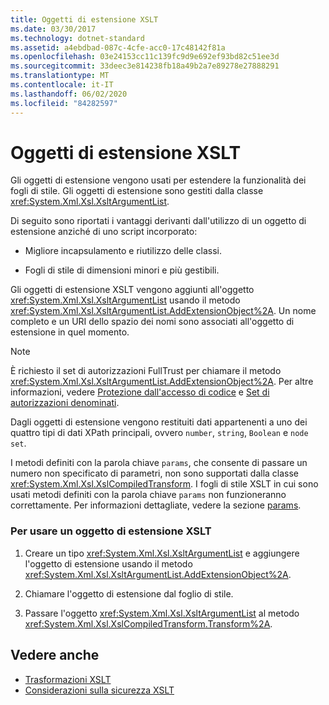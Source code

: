 ```yaml
---
title: Oggetti di estensione XSLT
ms.date: 03/30/2017
ms.technology: dotnet-standard
ms.assetid: a4ebdbad-087c-4cfe-acc0-17c48142f81a
ms.openlocfilehash: 03e24153cc11c139fc9d9e692ef93bd82c51ee3d
ms.sourcegitcommit: 33deec3e814238fb18a49b2a7e89278e27888291
ms.translationtype: MT
ms.contentlocale: it-IT
ms.lasthandoff: 06/02/2020
ms.locfileid: "84282597"
---
```

# <a name="xslt-extension-objects"></a>Oggetti di estensione XSLT
Gli oggetti di estensione vengono usati per estendere la funzionalità dei fogli di stile. Gli oggetti di estensione sono gestiti dalla classe <xref:System.Xml.Xsl.XsltArgumentList>.  
  
 Di seguito sono riportati i vantaggi derivanti dall'utilizzo di un oggetto di estensione anziché di uno script incorporato:  
  
- Migliore incapsulamento e riutilizzo delle classi.  
  
- Fogli di stile di dimensioni minori e più gestibili.  
  
 Gli oggetti di estensione XSLT vengono aggiunti all'oggetto <xref:System.Xml.Xsl.XsltArgumentList> usando il metodo <xref:System.Xml.Xsl.XsltArgumentList.AddExtensionObject%2A>. Un nome completo e un URI dello spazio dei nomi sono associati all'oggetto di estensione in quel momento.  
  
> [!NOTE]
> È richiesto il set di autorizzazioni FullTrust per chiamare il metodo <xref:System.Xml.Xsl.XsltArgumentList.AddExtensionObject%2A>. Per altre informazioni, vedere [Protezione dall'accesso di codice](../../../framework/misc/code-access-security.md) e [Set di autorizzazioni denominati](https://docs.microsoft.com/previous-versions/dotnet/netframework-4.0/4652tyx7(v=vs.100)).  
  
 Dagli oggetti di estensione vengono restituiti dati appartenenti a uno dei quattro tipi di dati XPath principali, ovvero `number`, `string`, `Boolean` e `node set`.  
  
 I metodi definiti con la parola chiave `params`, che consente di passare un numero non specificato di parametri, non sono supportati dalla classe <xref:System.Xml.Xsl.XslCompiledTransform>. I fogli di stile XSLT in cui sono usati metodi definiti con la parola chiave `params` non funzioneranno correttamente. Per informazioni dettagliate, vedere la sezione [params](../../../csharp/language-reference/keywords/params.md).  
  
### <a name="to-use-an-xslt-extension-object"></a>Per usare un oggetto di estensione XSLT  
  
1. Creare un tipo <xref:System.Xml.Xsl.XsltArgumentList> e aggiungere l'oggetto di estensione usando il metodo <xref:System.Xml.Xsl.XsltArgumentList.AddExtensionObject%2A>.  
  
2. Chiamare l'oggetto di estensione dal foglio di stile.  
  
3. Passare l'oggetto <xref:System.Xml.Xsl.XsltArgumentList> al metodo <xref:System.Xml.Xsl.XslCompiledTransform.Transform%2A>.  
  
## <a name="see-also"></a>Vedere anche

- [Trasformazioni XSLT](xslt-transformations.md)
- [Considerazioni sulla sicurezza XSLT](xslt-security-considerations.md)
